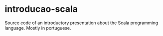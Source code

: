 # introducao-scala
Source code of an introductory presentation about the Scala programming language. Mostly in portuguese.
